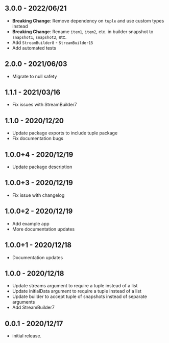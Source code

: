 ## 3.0.0 - 2022/06/21

- **Breaking Change**: Remove dependency on `tuple` and use custom types instead
- **Breaking Change**: Rename `item1`, `item2`, etc. in builder snapshot to `snapshot1`, `snapshot2`, etc.
- Add `StreamBuilder8` - `StreamBuilder15`
- Add automated tests

## 2.0.0 - 2021/06/03

- Migrate to null safety

## 1.1.1 - 2021/03/16

- Fix issues with StreamBuilder7

## 1.1.0 - 2020/12/20

- Update package exports to include tuple package
- Fix documentation bugs

## 1.0.0+4 - 2020/12/19

- Update package description

## 1.0.0+3 - 2020/12/19

- Fix issue with changelog

## 1.0.0+2 - 2020/12/19

- Add example app
- More documentation updates

## 1.0.0+1 - 2020/12/18

- Documentation updates

## 1.0.0 - 2020/12/18

- Update streams argument to require a tuple instead of a list
- Update initialData argument to require a tuple instead of a list
- Update builder to accept tuple of snapshots instead of separate arguments
- Add StreamBuilder7

## 0.0.1 - 2020/12/17

- initial release.
